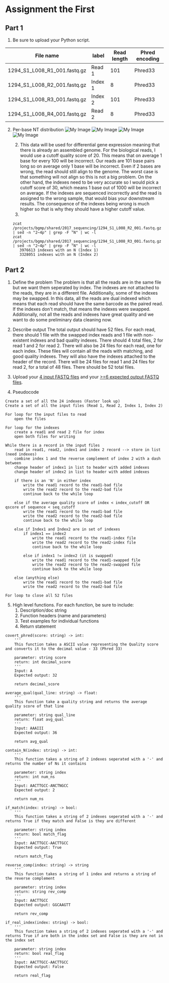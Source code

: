 # Assignment the First

## Part 1
1. Be sure to upload your Python script.

| File name | label | Read length | Phred encoding |
|---|---|---|---|
| 1294_S1_L008_R1_001.fastq.gz | Read 1 | 101 | Phred33 |
| 1294_S1_L008_R2_001.fastq.gz | Index 1 | 8 | Phred33 |
| 1294_S1_L008_R3_001.fastq.gz | Index 2 | 101 | Phred33 |
| 1294_S1_L008_R4_001.fastq.gz | Read 2 | 8 | Phred33 |

2. Per-base NT distribution
        ![My Image](Index1.png)
        ![My Image](Index2.png)
        ![My Image](Read1.png)
        ![My Image](Read2.png)
        
    2. This data will be used for differential gene expression meaning that there is already an assembled genome. For the biological reads, I would use a cutoff quality score of 20. This means that on average 1 base for every 100 will be incorrect. Our reads are 101 base pairs long so on average only 1 base will be incorrect. Even if 2 bases are wrong, the read should still align to the genome. The worst case is that something will not align so this is not a big problem. On the other hand, the indexes need to be very accurate so I would pick a cutoff score of 30, which means 1 base out of 1000 will be incorrect on average. If the indexes are sequenced incorrectly and the read is assigned to the wrong sample, that would bias your downstream results. The consequence of the indexes being wrong is much higher so that is why they should have a higher cutoff value. 
    3. 
     ```
    zcat /projects/bgmp/shared/2017_sequencing/1294_S1_L008_R2_001.fastq.gz | sed -n "2~4p" | grep -F "N" | wc -l
    zcat /projects/bgmp/shared/2017_sequencing/1294_S1_L008_R3_001.fastq.gz | sed -n "2~4p" | grep -F "N" | wc -l
        3976613 indexes with an N (Index 1)
        3328051 indexes with an N (Index 2)
    ```
    
## Part 2
1. Define the problem
The problem is that all the reads are in the same file but we want them seperated by index. The indexes are not attached to the reads, they are in a different file. Additionally, some of the indexes may be swapped. In this data, all the reads are dual indexed which means that each read should have the same barcode as the paired read. If the indexes don't match, that means the indexes were swapped. Additionally, not all the reads and indexes have great quality and we want to do some preliminary data cleaning now. 

2. Describe output
The total output should have 52 files. For each read, there should 1 file with the swapped index reads and 1 file with non-existent indexes and bad quality indexes. There should 4 total files, 2 for read 1 and 2 for read 2. There will also be 24 files for each read, one for each index. These files will contain all the reads with matching, and good quality indexes. They will also have the indexes attached to the header of the record. There will be 24 files for read 1 and 24 files for read 2, for a total of 48 files. There should be 52 total files. 

3. Upload your [4 input FASTQ files](../TEST-input_FASTQ) and your [>=6 expected output FASTQ files](../TEST-output_FASTQ).

4. Pseudocode
```
Create a set of all the 24 indexes (Faster look up)
Create a set of all the input files (Read 1, Read 2, Index 1, Index 2)

For loop for the input files to read
    open the files

For loop for the indexes
    create a read1 and read 2 file for index
    open both files for writing

While there is a record in the input files
    read in read1, read2, index1 and index 2 record --> store in list (need indexes)
    combine index 1 and the reverse complement of index 2 with a dash between
    change header of index1 in list to header with added indexes
    change header of index2 in list to header with added indexes

    if there is an 'N' in either index
        write the read1 record to the read1-bad file
        write the read2 record to the read2-bad file
        continue back to the while loop

    else if the average quality score of index < index_cutoff OR qscore of sequence < seq_cutoff
        write the read1 record to the read1-bad file
        write the read2 record to the read2-bad file
        continue back to the while loop

    else if Index1 and Index2 are in set of indexes
        if index1 == index2
            write the read1 record to the read1-index file
            write the read2 record to the read2-index file
            continue back to the while loop

        else if index1 != index2 (it is swapped)
            write the read1 record to the read1-swapped file
            write the read2 record to the read2-swapped file
            continue back to the while loop

    else (anything else)
        write the read1 record to the read1-bad file
        write the read2 record to the read2-bad file

For loop to close all 52 files
```

5. High level functions. For each function, be sure to include:
    1. Description/doc string
    2. Function headers (name and parameters)
    3. Test examples for individual functions
    4. Return statement

```
covert_phred(score: string) -> int:
    '''
    This function takes a ASCII value representing the Quality score and converts it to the decimal value - 33 (Phred 33)

    parameter: string score
    return: int decimal_score
    '''
    Input: A
    Expected output: 32

    return decimal_score
```    
```
average_qual(qual_line: string) -> float:
    '''
    This function take a quality string and returns the average quality score of that line

    parameter: string qual_line
    return: float avg_qual
    '''
    Input: AAAIII
    Expected output: 36

    return avg_qual
```
```
contain_N(index: string) -> int:
    '''
    This function takes a string of 2 indexes seperated with a '-' and returns the number of Ns it contains

    parameter: string index
    return: int num_ns
    '''
    Input: AACTTGCC-ANCTNGCC
    Expected output: 2

    return num_ns
```
```
if_match(index: string) -> bool:
    '''
    This function takes a string of 2 indexes seperated with a '-' and returns True if they match and False is they are different 

    parameter: string index
    return: bool match_flag
    '''
    Input: AACTTGCC-AACTTGCC
    Expected output: True

    return match_flag
```
```
reverse_comp(index: string) -> string
    '''
    This function takes a string of 1 index and returns a string of the reverse complement 

    parameter: string index
    return: string rev_comp
    '''
    Input: AACTTGCC
    Expected output: GGCAAGTT

    return rev_comp
```
```
if_real_index(index: string) -> bool:
    '''
    This function takes a string of 2 indexes seperated with a '-' and returns True if are both in the index set and False is they are not in the index set

    parameter: string index
    return: bool real_flag
    '''
    Input: AACTTGCC-AACTTGCC
    Expected output: False

    return real_flag
```